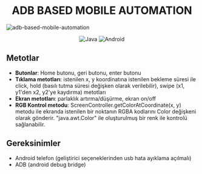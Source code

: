 <h1 align="center" id="title">ADB BASED MOBILE AUTOMATION</h1>

![adb-based-mobile-automation](https://socialify.git.ci/Emre-Kahveci/adb-based-mobile-automation/image?font=Jost&language=1&name=1&pattern=Circuit%20Board&theme=Dark)
<div align="center">
  
  ![Java](https://img.shields.io/badge/Java-ED8B00?style=for-the-badge&logo=openjdk&logoColor=white)
  ![Android](https://img.shields.io/badge/Android-3DDC84?style=for-the-badge&logo=android&logoColor=white)
  
</div>

## Metotlar

- **Butonlar**: Home butonu, geri butonu, enter butonu
- **Tıklama metotları**: istenilen x, y koordinatına istenilen bekleme süresi ile click, hold (basılı tutma süresi değişken olarak verilebilir), swipe (x1, y1'den x2, y2'ye kaydırma) metotları
- **Ekran metotları**: parlaklık artırma/düşürme, ekran on/off
- **RGB Kontrol metodu**: ScreenController.getColorAtCoordinate(x, y) metodu ile ekranda istenilen bir noktanın RGBA kodlarını Color değişkeni olarak gönderir. "java.awt.Color" ile oluşturulmuş bir renk ile kontrolü sağlanabilir.

## Gereksinimler

- Android telefon (geliştirici seçeneklerinden usb hata ayıklama açılmalı)
- ADB (android debug bridge)

